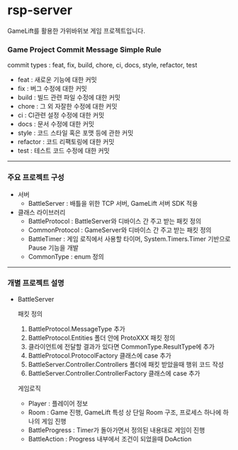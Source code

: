 # rsp-server

GameLift를 활용한 가위바위보 게임 프로젝트입니다. 


### Game Project Commit Message Simple Rule

commit types : feat, fix, build, chore, ci, docs, style, refactor, test

* feat : 새로운 기능에 대한 커밋
* fix : 버그 수정에 대한 커밋
* build : 빌드 관련 파일 수정에 대한 커밋
* chore : 그 외 자잘한 수정에 대한 커밋
* ci : CI관련 설정 수정에 대한 커밋
* docs : 문서 수정에 대한 커밋
* style : 코드 스타일 혹은 포맷 등에 관한 커밋
* refactor :  코드 리팩토링에 대한 커밋
* test : 테스트 코드 수정에 대한 커밋

---


### 주요 프로젝트 구성

- 서버
    - BattleServer : 배틀을 위한 TCP 서버, GameLift 서버 SDK 적용
- 클래스 라이브러리
    - BattleProtocol : BattleServer와 디바이스 간 주고 받는 패킷 정의
    - CommonProtocol : GameServer와 디바이스 간 주고 받는 패킷 정의
    - BattleTimer : 게임 로직에서 사용할 타이머, System.Timers.Timer 기반으로 Pause 기능을 개발
    - CommonType : enum 정의

---

### 개별 프로젝트 설명

- BattleServer

    패킷 정의

    1. BattleProtocol.MessageType 추가
    2. BattleProtocol.Entities 폴더 안에 ProtoXXX 패킷 정의
    3. 클라이언트에 전달할 결과가 있다면 CommonType.ResultType에 추가
    4. BattleProtocol.ProtocolFactory 클래스에 case 추가
    5. BattleServer.Controller.Controllers 폴더에 패킷 받았을때 행위 코드 작성
    6. BattleServer.Controller.ControllerFactory 클래스에 case 추가

    게임로직

    - Player : 플레이어 정보
    - Room : Game 진행, GameLift 특성 상 단일 Room 구조, 프로세스 하나에 하나의 게임 진행
    - BattleProgress : Timer가 돌아가면서 정의된 내용대로 게임이 진행
    - BattleAction : Progress 내부에서 조건이 되었을때 DoAction
